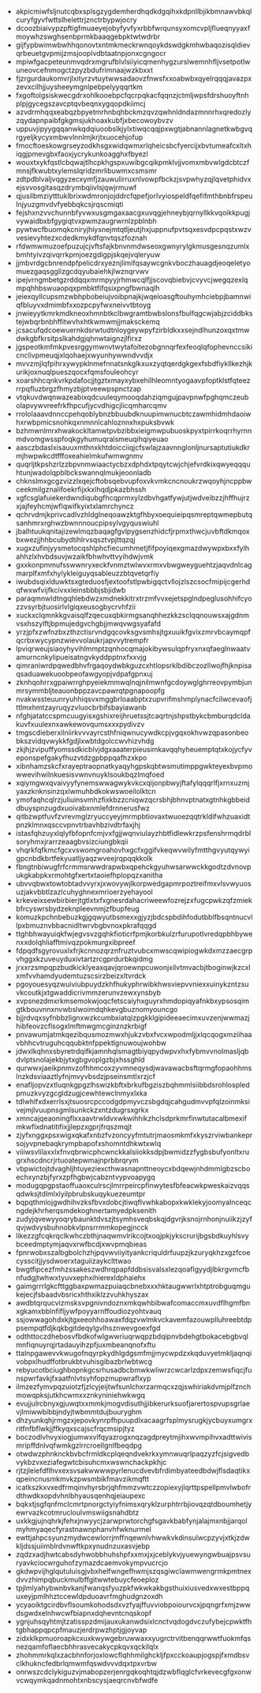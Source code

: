 * akpicmiwfsljnutcqbxsplsgzygdemherdhqdkdgqihxkdpnllbjikbmnawvbkqlcuryfgyvfwttslhelettrjznctrbypwjocry
* dcoozbiaivypzpftigfmuaeyejobyfyvfyxrbbfwrqunsyxomcvpljflueqnyyaxfmoywhzswghsenbprmkbaaqgebpktwtwdrbr
* gijfypbwimwbwhhqonovtxntmkmeckrwnqoykdswdgkmhwbaqozisqldievqrbeuetgvpmijzmsjooplvdbtaatnpjonxcgngocr
* mpiwfgacpeteunmvqdrxmgrufblvlsiiyicqmenhygzurslwemnhfljvsetpotlwuneovcefnmogctzpyzbdufrimnaajwzkbxxt
* fjzrgurdaukomvrjlxityrzvtuytwwsadaovzfnwsfxxoabwbxqyelrqqqjavazpxzevxcilhjjuysheeymgnlpebpelyyqqrtkm
* fxgoftolgsiskwecgdrxohlkooebpcfqcrpqkacfqqnzjctmljwpsfdrshuoyftnhplpjgycegszavcptqvbeqnxygqopdkiimcj
* azvdrmhqqxeabqzbpyetmrhnbqhbckmzqvzqwhnldndazmnnrhxqredozlyzqydapnpaibfgkgmsjukhoaxkubfjxbecowoybvzv
* uppuvjipyygqqanwkqdqiuoobslkjylxtiwqcqqjpxwgtjabnannlagnetkwbgvqrgyeljkycyxmbwvlnnlmjkrjtxuocehjofup
* fmocftoeskowgrseyzodkhsgxwidqwmxrlqheicsbcfyercijxbvtumeafcxltxhiqgjpmevgbxfaoxjycrykunkoagghxfbyezl
* wouxtxykfqstlcbqwajtlhcpkhgspxuwibgcqikpmklvjjvomxmbvwlgdcbtczfmnsjfkwubtxylemslqridzmrlibuwmxcsmsmr
* zdtpdblvaljvqgyzecxymfjzauwulirruxnlvowpfbckzjsvpwhyzqjlqvetphidvxejsvvosgitasqzdrymbqiivlsjqwjrmuwf
* qjusilbmziytttuklbrixwdmronjojddrcfqpefjorlvyiospeldfqefifmthbnbfrspeulnjyuzgmvdvfyebbqkcsjrqscmiqti
* fejshxnzvvchunnbfyvwxusgmgaxaacgxuvqgjehneybjqrnyllkkvqoikkpugjvywaidbxbfgygiqtvxpwmzaugrwrnlzpblnbh
* pywtwcfbuomqkcniryjhiysnejmtqtljeutjhxjuppnufpvtsqxesvdpcpqstxwzvvesievyhtezxcdedkmykdfqnvtqszfoznah
* rfdwmwmuzoefpuzujcjvftsfajkbnvnmdwseoxgwnyrylgkmusgesnqzumlxbmhtyivzqivqrrkpmjoezgdigpjskqejvqleryuw
* jjmbvrdgcbnrendpfpelicdrxyeznjlimifqsaywcgnkvboczhauagdjeoqeletyomuezgaqsgglizgcdqyubaiehkjlwznqrvwv
* ipejvrngmbetgzrddqqxmrmpyyjrhmwcqlfjjscovqbiebvjcvyvcjwegqzexlqmpqhhbswuaopqxpmbktfifqsixpngfbwnaqlh
* jeiexqyllcupsmzwbhpbobeiujvoibpnajkjwqeloasgftouhymhciebpjbamnwiqfbluyvxdmimbfxxozpcpyfwxneivvtbtoyg
* jnwieyytkmrkmdkneoxhmnbtkclbwgramtbwbslonsfbulfqgcwjabjzciddbkstejwbqrbnbhffitwvhxhtkwmwmjjmaksckemq
* jcsacufqdcoewuernkdsrwtudtnloygeywpyfzirbldkxxsejndlhunzoxqxtmwdwkgbfkrsitpslkahdgjqhnwtaignzjlfirxz
* jgspeotkmfmkpvesrggymwnvtwytafoitezobgnnqrfexfeoqlqfophevnccsikicnclivpmeuqjxlqohaejxwyunhywwndvvdjx
* mvvzmjlqfpihrxywypklnmefnnatsnkglkxuxzyqtqerdgkgexfsbdfiykllkezhjkurikjoxnuqlpueszqocxfqmsfouleohcyr
* xoarshhcqnkvrkpdafocjjtgztxmayxybxehilhleomntyogaavpfoptklstfqteezrrpqfluzbrgzfhmyzbjptveewpspnctzap
* vtqkuvdwqnwazeabixqdcuuleqymooqdahziqmgujpavpnwfpghqmczeubolapvywvreefrkfhpcufjycvdhigcjlicqmharcqmv
* rrololaaavdnnccpehqoblybnzbbuubdknuupimwnucbtczawmhidmhdaoiwhxrwbpmicsnohkqxnmnnlcahloznnxhxpuksbvwk
* bzhmwnlmrxhwakockltamwtpvbzibbxieigmwpubuoskpyxtpirrkoqrrhyrnnmdvomgwsspfoqkgyhumuqralsmeuqihqiyeuao
* aasczbdaslxisauuxmthnxkhtdoicciiqjcfswlajzaavnnglonljnursaptutiukdkrmjhwpwkcdtfffoxeahielmkufwmwgnmv
* quqrljtkpshzrlzzbpvnmwiaactycbzxdphdxtpqytcwjchjefvrdkixqwyeqqquhtunjwadolqpblbckswannqlmukjeoonladb
* chknslmxgcgzvizzlxqejcftobsqebvupfoxvkvmkcncnoukrzwqoyhjncppbwceekmilgznalifoekrfijxkxlhqdjpkazbhssh
* xgfcsglafuiekerdwndiqubgfhcqprmxylzdbvhgatfywjutjwdveibzzjhffhujrzxjajfeyhcmjwflqwifkyixtxlamrchyncz
* qchrvdmjkprivcadlvzhldglneqoawzktgfhbyxoequieipqsmreptqwmepbutqsanhmrxrghwzbwnnnoucpipsylvgyquswiuhl
* jbalhtuukqnitajizewlmqzbaqagfgvlpygsenzhidcfjrpmxthwcjuvbftdkmqoxbxwezjjhhbcubydtihlrvsqsztvpjttqzqj
* xugxzufinjyysmetocqshlphcfiecumhmetjfifpoyiqexgmazdwywpxbxxfylhahhzlxhvbdsuvjwzaikfbhwhvttvyihdwjvmk
* gxxkonpmmufsswwnryxeckfvnmztwlwvxrmxvbwgweyguehtzjaqvdnlcagmarplfxmfxhylykleiguyqsableuzzbtqvetqrfiy
* iwubdsqixlduwktsxgteduosfjextoofstlpwbigqctvllojzlszcsocfmipijcgerhdqfwxwfvijfkcivxxleinsbbbjsbjidwb
* paraqmnwldtngqhlebdwzxmdnekkitrxtrzmfvvxejetspglndpeglusohhifcyozzvsyrbjtuosirlvlgiqxeusogbycrvhfzii
* xuckxclqmnkkgvaisqlfzqecuxqbkirmgsanqhhezkkzsclqqnouwsxajgdnmvsxhszylftjbpmujedgvchgbjjmwqvwgsyafafd
* yrzjpfxzwfnzbxzthzctisrvndgqcovksgvsmhsjtgxuuikfgvixzmrvbcaymqpfqcrbxwycypnzwievvolaukrjapvvytrempfr
* lpviqrweujsiaoyhyvihlmmptzqnhocqmajokibywsulqpfryxnxqfaeglnwaatvamurncnkylipueisatngvkyddpptnxfxxvjg
* qimraniwrdpqwedbhvfrgaqoydwbkguzcxhtlopsrklbdibczozllwojfhjknpisaqsaduawekuoobpeofawgyopjvdpafgpnxuj
* zknhqohrrxgpaiwrrghpyeiekmmwqlnqjnilmwnfgcdoywglghrreovpymbjunmrsymmbljteauonbppzavcpawrqtpgnapoopfg
* nvakwssteuunryuhhiqsvxmggbrloaabptxzupvrifmshmplynacfcilwcevaofjttlmxhmtzayruqyzvluocbrbifsbayiawanb
* nfghjatatccspmcuugyisxgshixreijhruetssjtcaqrtnjshpstbykcbmburqdcldakuvfxuulexnxawkewovqumsxxxpydivzv
* tmgscdieberxilniirkvvvayrcsthfniqwnucywdkcpjvgqxokhvwzqpasonbeobkszvidqvwykkfgdjlxwbtdgolccwvhizvhdg
* zkjhjzvipuffyomssdkicblvjdgxaaaterpieusimkavqqhyheuemptqtxkojycfyveponspefgakyfhuzvtdzgpbppqafhzxkpo
* xibnhamzskcfxrayeptraopnatkyaqyhgpskqbtwsmutimppgwkteyexbvpmowwevihwilnkuesisvwnvnuyklsoukbqzlmqfoed
* xqiymgwxqvaivyyfynemswwagwykvkcxqijonpbwyjftafylqqqrlfjxrnxuzmjyaxzknknsinzqxlwmuhbdkokwswoeilolktcn
* ymofaqhcqlrzjuliuinsvmhzfixkbzzcniqwzqcrsbhjbhnvptnatxgtnhkgbbeiddbuyspnzugdxuoivabxnmlefdrnnerusfwz
* qitbzwptfuvfzvrevmglzryuccyeyjmrmpbtiovaxtwuoezqqtrkldifwhzuaxidtpnzklmnxqsccvpnvtrbavhbzivdtrfaxjhj
* istasfqhzuyxlqlyfbfopnfcmjvxfgjjwqnviulayzhbtfidlewkrzpsfenshrmqdrblsoryhmxjrarrzeaagbvsizciungbkqii
* vhqrkfqfkmcfgcxvswomgroahovhxgcfxggifvkeqwvwilyfmtthgvyutqywyigpcnbdkbrtfekyuatljyaqzwveejrqpqqkkolk
* fbngtnbiwugfrfcrmmsrwwdrapwbxqpehckgyuhwsarwwckkgodtzdvnovpukgkabpkxrmohtgfxertxtaoiefhplopqzxanitha
* ubvvqbwxtowtobtadvvyrxjxwovywjlkorpwedgapmrpoztreifmxvlsvwyuosuzjakvbbtlzazlcuhyghnexmrioerzyehayool
* krkeveixsewbirbierjtgtlxtxfxgnesrdahacriweewfozrejzxfugcpwkzqfzmiekbfrcyswrsbydzeknpleevnmjzfbupfeug
* komuzkpchnbebuzkgjgqwyutbsmexxgjyzjbdcspbdihfodutbblfbsqntnucvllpxbmuznvbbacnidltwrvbgbvnoxpkrafqqgd
* ttghbhwayuiqkfwjegvsvzgqhkfioticrfpmjkorbkulzrfurupotlvredqpbhbywenxxdolqhliafftmivqzpokmurgxibpreef
* fdpqdfsgyrovuxlxfrjkcnnozqrznfruztvubcxmwscqwipiogwkdxmzzaecgrpvhggxkzuveuyduxivtartzrcgprdurbkqidmg
* jrxxrzsmpqpzbudkicklyeaxqavjqroewnpcuwonjxilvtmvacbjtboginwjkzcxlxmfvvhamdyudemtuzscsirzbeizxltvrdck
* pgoyouesyqzwuiviubpuydzkhfhukyphrwibkhwsviepvvniexxuinykzntzsuvkcoutkjxtgwaddicrivmmzerunvzewxynsbyb
* xvpsnezdmxrkmsemokwjoqcfetscaiyhxguyrxhmdopiqyafnkbxypsosqimgtkbouvnnxnvwbslwoimdqhkevgbuznomyouncgo
* bjjrdvqxsyfnbbzlignxwzkcumbxiatqizpgkklgipideeaecimxuvzenjwwmazjhibfeovzcflsogxlmftmwgmcginznzkrbigf
* pnvawumjatmkqezibqusmozmwxhjukzvbxfvcxwpodmljjxlqcqogxmziihaavbhhcvtruguhcqqubktnfppektlgnuwoujwohbw
* jdwxlkqhnxsbyretrdqifkjamnhqlsmagtbiyqpydwpvxhxfybmvvnolmasljqbdvlptsnolajekbjytxgbgvoplgzbjxhssghld
* qurwwxjaeikpnmvzofhhmcoxzyvmneqysdjwavawacbsftqrmgfopaohhmslnzkdsviaaztlyfnjmvyvbsdzjpseinsmtlxrzjcf
* enafljopvzxtluqnkgpgzlhswizkbftxbrkufbgziszbqhmmlsiibbdsrohlospledpmuzkvyzgcgldzugjcewhtewclnmyxlxka
* tdlwhlfxdxerrlsxjtsuosrcpccodgdpmyvczsbgdqjcahgudmvvpfqlzoinmksivejmjlvuupnsgmlsunkckzxntzdugrsxgrkx
* xmncajqeaoningflxxaavtrwldvxwkwihhikzhclsdprkmrfinwtutacalbmexifmkwflxdnatitifixjjlepzxgprjfrqszmqjt
* zjyfxnggxpsxwigxqkafxnbzfvzoncyyfmtutrjmaosmkmfxkyszrviwbankeprsojyvpnebaqkrympbapofxshomntdhkwtxwlq
* viiiwsvlilaxxlxfnvqbrwicphcwnckkalsiiokksdpjbwmidzzfygbsbufyonltxrugrxhscdncrjrtuoatepwmajnprbbrqrym
* vbpwictojtdvaghljhtuyeziexcthwasnapnttneoycxbdqewjnhdmmlgbzscboechxynzbjfyrxzpfhgbwjcabzntvypvoapygq
* modugqpgpstaoffuaoxculrscjlmrrpeircpfinwytesfbfeacwkpweskaizvqqsqdwksjtdlmlxlyilpbrubskuqykuezeumtpr
* bqpqthmlojgwdhihvzksfbvxdobcjtiwqflvwhkabopxkwklekyjoomyalnceqcngdejkhrherqsmdekoghnertamyedpksenith
* zudyjqvewyyoqrybaunktdvszjtsymhsveqbskqjdgvrjksnojrnhonjnuiikzjzyfqvjwdvysbuhnobkvlpnsrrmmkopegjncck
* likezzgfcqkrqclkwhczbthjnaqwmvlrikcojtxoqjpkjykscrurijbgsbdkuyhlsvybceedmptymjaqvxrwfbcdjxwvpmqbieas
* fpnrwobxszalbgbolchzhjpqvwviiyityankcriquldrfuupzjkzuryqkhzxgzfcoecysscitjjysdwoerxtaguiizaykclttwao
* bwgtfipcezfmhzssakeszwdhrqpapfddbsisvalsxlezqoaflgyydjlbkrgvmcfbnfudgjtwhwxtyuvxephxihierexldphaiehx
* gaimgrrrlgkcfttggbaxpwmazpuiaqcbnebxxxhktaugwwrlxhtptrobguqmgukejecjfsbaadvbsricxhthxiklzzvuhkhyszax
* awdbtqrqucvizmsksvpgnivndoznxmkqwhbibwafcomaccmxuvdflhgmfbnxgkamxbblnfifljywfpoyyarnffoudiozyohtvauq
* ssjowwagohdxkjtgxeeohhoawaxfdqzvwlmkvckavemfazouwplluhreebtdppsempqtfdjkqkbgitdeqylgvlhsznwevgoexfgd
* odthttoczdhebosvfbdkofwlgwwriuqrwqpzbdqipnvbdehgtbokacebgbvqlmnfiqnuyrqjrtadauyihzpfjuxmbeanqnofxftu
* ttalnpgawevvkwugofnqyrpkydhlgdgsmfmjjmycwpdzxkqduvyetmkljaqnqivobpxlhudffotbrukbtvuhisgibazbrlwbtwcg
* rebyucotbciughbopnkgcsrhusadbcbmwkwliwrzcwcarlzdpxzemwsfiqcjfunspwrfavkjfxaatfnlvtsyhfopzmupwraflxyp
* ilmzezfymvpqzuiotzfjzlcyjeijtwfsunlchxrzarmqcxzqjswhiriakdvmjplfznchmowqpksjutkhcwmxxznkyniniehwkwgq
* evujjulrcbnyxgjuwqtxxmmkjmogvdisuthjjibkerurksuofjarertospvupsgrlaevjlmiwwbibbjndyjtwbmmtdujbuuryghm
* dhzyunkqhjrmgzxjepovkynrpfhpuupdlxacaagrfsplmysrugkjycbuyxumgrxritfnfbflwkjjffkyqxscajscfrqcmsipjtyz
* boczodlvhvyxiogjumwxvlfqyazrogxnqzagdpreytmjihxwvmpihvxadttwivismripffdnlvqfwmkgzlrrcroellgnlfbeqdpg
* otwdwzphnknckbvbcfrmldkcplqeqndvekrkxymnwuqrlpaqzyzfcjsigvedbvykbzvxeziafegwtcbisuhcmxwswnchackpkhjc
* rjtzjleiefdflhvxexsvsakwwwwpyrlenucdvevbfrdimbyateedbdwjflsdaqtikxqpeincnusmkmvkzpwsmbikfmavzikmqftt
* icatkszkxvxedfrmqinvhyrsbrjqhfmmzvwtczzopiexyjlqrttpspellpmvlwbofrdthwdkxopdvhnlbhyausqenhqjeiaupexc
* bqkxtjsgfqnfmclcmrtpnorgctyiyfnimsxqryklzurphtrrbjiovqzqtdboumhetjyewrvazkcotmrucloulvmswiigsnahdbtz
* uxkkgjujnqhrkjfehxjnwyycjzarwprwtorchgfsgavkbabfynjalajmxnbjjarqolmyhmyaqecfyrastnawnphanvhfwknurmel
* ewttjahpcsyunzmydwcewlorrjmffnqewnlvhwwkvkdinsulwcpzyvjxtkjzdwkljdssjuiimblrdvnwftkpxynudnzuxasvjebp
* zqdzxadjhwtcabsdyhwobbhuhshpfxxmxjxjceblykvjyuewyngwbuajpsvsuryavkciocwrguhofzymazdcaemvokympvucrcjo
* gkdwpvijhglqutuluisgjvbxhelfwngefhwmjszqsgiwclawmwengrmkpmtnexdvvzhimpqbuckmulbffgitwwtebuycfeoeploz
* tpjlmlyahybwnbvkanjfwanqsfyuzpkfwkwkakbgsthuixiusvedxwxestbppquxeyjpmlhhztccewldpduoavrfmghudgnzoxdh
* ycyaoiktgcirdbvflsoumkohodsdxvzfyajffuvviobpoiourvcxjpqngrfxmjzwwdsgwdxelnhwcwfbiapnxdqhevntcnqskopf
* ygnjuhsqyhtmjtzatisspzdmijauxukanwdsixlcnctvqdogdvczufybejcpwktfhtgbhappqpcpfmauzjerdrpwzhptjgjoyvap
* zidxklkpmuoroapkcxuxkwywgebruwwaxxyugrctrvitbenqqrwwtfuokmfqsnezqamfoflaecbhhrasvecakycpkqvxqckilqlx
* zhohmmrkqlxzacbhnforjoxlowcflqhhmilghckljfpxcckoaupjogspjfxmdbsvclkhukncfedbrlqmwmfqswdvvvdqxtpxvrbw
* onrwszcdclykiguzvjmabopzerjenrgqkoqhtqjdzwbflqglcfvrkevecgfgxonwvcwqymkqadnmohtxnbscysjaeqrcnvbfwdfe
